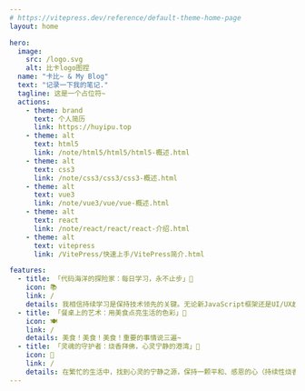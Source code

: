 ```yaml
---
# https://vitepress.dev/reference/default-theme-home-page
layout: home

hero:
  image:
    src: /logo.svg
    alt: 比卡logo图捏
  name: "卡比~ & My Blog"
  text: "记录一下我的笔记."
  tagline: 这是一个占位符~
  actions:
    - theme: brand
      text: 个人简历
      link: https://huyipu.top
    - theme: alt
      text: html5
      link: /note/html5/html5/html5-概述.html
    - theme: alt
      text: css3
      link: /note/css3/css3/css3-概述.html
    - theme: alt
      text: vue3
      link: /note/vue3/vue/vue-概述.html
    - theme: alt
      text: react
      link: /note/react/react/react-介绍.html
    - theme: alt
      text: vitepress
      link: /VitePress/快速上手/VitePress简介.html

features:
  - title: 「代码海洋的探险家：每日学习，永不止步」🚀
    icon: 📚
    link: /
    details: 我相信持续学习是保持技术领先的关键。无论新JavaScript框架还是UI/UX趋势，我都乐于探索。我将分享学习笔记、心得和编程技巧（主要是我记不住）。
  - title: 「餐桌上的艺术：用美食点亮生活的色彩」🎨
    icon: 🍽️
    link: /
    details: 美食！美食！美食！重要的事情说三遍~
  - title: 「灵魂的守护者：烧香拜佛，心灵宁静的港湾」🌊
    icon: 🙏
    link: /
    details: 在繁忙的生活中，找到心灵的宁静之源，保持一颗平和、感恩的心（持续性烧香拜佛）。
---
```


<Confetti />

<script setup lang="ts">
import {ref,onMounted} from 'vue'

const timerNum=ref(0)
const timer=ref(null)

onMounted(()=>{
  timer.value=setInterval(()=>{
    const date = new Date()
    const year = date.getFullYear()
    const month = date.getMonth() + 1
    const day = date.getDate()
    const hour = date.getHours()
    const minute = date.getMinutes()
    const second = date.getSeconds()
    const time = `${year}年${month}月${day}日 ${hour}时${minute}分${second}秒`
    const dom = document.querySelector('.tagline')
    if(dom){
      dom.innerHTML = time
    }else{
      timerNum.value+=1
    if(timerNum.value>5){
      clearInterval(timer.value)
      timer.value=null
    }
    }
  },1000)
})
</script>

<style module>
  :root{
    --vp-c-indigo-1:'#567bf3'!important;
  }
</style>
